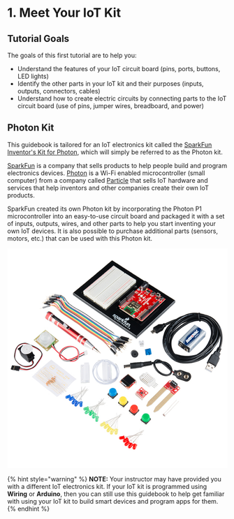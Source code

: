 # 1. Meet Your IoT Kit

## Tutorial Goals

The goals of this first tutorial are to help you:

* Understand the features of your IoT circuit board \(pins, ports, buttons, LED lights\)
* Identify the other parts in your IoT kit and their purposes \(inputs, outputs, connectors, cables\)
* Understand how to create electric circuits by connecting parts to the IoT circuit board \(use of pins, jumper wires, breadboard, and power\)

## Photon Kit

This guidebook is tailored for an IoT electronics kit called the [SparkFun Inventor's Kit for Photon](https://www.sparkfun.com/products/13320), which will simply be referred to as the Photon kit.

[SparkFun](https://www.sparkfun.com/) is a company that sells products to help people build and program electronics devices. [Photon](https://www.particle.io/products/hardware/photon-wifi) is a Wi-Fi enabled microcontroller \(small computer\) from a company called [Particle](https://www.particle.io/) that sells IoT hardware and services that help inventors and other companies create their own IoT products.

SparkFun created its own Photon kit by incorporating the Photon P1 microcontroller into an easy-to-use circuit board and packaged it with a set of inputs, outputs, wires, and other parts to help you start inventing your own IoT devices. It is also possible to purchase additional parts \(sensors, motors, etc.\) that can be used with this Photon kit.

![SparkFun Inventor&apos;s Kit for Photon](../../.gitbook/assets/sparkfun-photon-kit.jpg)

{% hint style="warning" %}
**NOTE:** Your instructor may have provided you with a different IoT electronics kit. If your IoT kit is programmed using **Wiring** or **Arduino**, then you can still use this guidebook to help get familiar with using your IoT kit to build smart devices and program apps for them.
{% endhint %}

